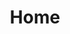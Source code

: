 ---
home: false
layout: PortfolioLayout
title: Home
heroImage: '/logo.png'
heroHeight: 88

actions:
  - text: 加入国际社区
    link: https://discord.gg/cXs9vZSqeK
    type: primary

  - text: Mixlab微信社群申请
    link: http://mixlab-co.mikecrm.com/wgn0LPw
    type: secondary

# features:
#   - title: Transparency in Design
#     details: Enhance transparency in design, allowing community-wide understanding and participation.
#   - title: Collaborative Innovation
#     details: Encourage knowledge sharing for collective design innovation.
#   - title: Cross-Cultural Exchange
#     details: Facilitate global designer interaction, enhancing design diversity and inclusivity.
#   - title: Integration of Technology and Design
#     details: Utilize the latest technology to enhance design efficacy.
#   - title: Building an Open-Source Ecosystem
#     details: Promote sharing, collaboration, and self-improvement for continuous industry growth.
#   - title: Comprehensive Critical Thinking
#     details: Assess design from multiple perspectives to improve quality and practicality.

share: true

waterfall:
  - title: BadCat探索者：生成APP和透明png图像多功能插件
    image: https://i.ytimg.com/vi/03uoOPu5X8Y/maxresdefault.jpg
    details: comfyui mixlab nodes 插件 工作流生成APP 透明png图像 多种功能
    posts: discovery/comfyui mixlab nodes 插件 工作流生成APP 透明png图像 多种功能

  - title: Comfyui Realtime LCM with Photoshop, Blender, C4D
    image: images/realtime-design.png
    details: 如何在ComfyUI中使用自定义节点实现实时的潜在一致性模型（LCM），并与Photoshop、Blender、C4D、Zbrush和Maya等软件集成以创建令人惊叹的艺术作品。
    posts: discovery/Comfyui Realtime LCM with Photoshop

  - title: 聊聊Mixlab Node
    image: https://is1-ssl.mzstatic.com/image/thumb/Podcasts221/v4/c4/0c/55/c40c557b-66f2-6078-2130-b1fe97aa339c/mza_2664138711369555086.jpeg/313x0w.webp
    details: Mixlab Node在AI时代如何通过社区驱动开发模式重塑内容创作产品和社区生态。
    posts: discovery/聊聊Mixlab Node：AI时代如何重塑内容创作产品与社区生态

  - title: AI如何改变产品经理的工作
    image: https://bts-image.xyzcdn.net/aHR0cHM6Ly9pbWFnZS54eXpjZG4ubmV0L0ZuRWxOVnBPTG5QT0Q5WklGSl93azkxU1JOWkEuanBn.jpg
    details: 熊叔是我们Mixlab的核心创始人之一，他不仅在职业生涯中积累了丰富的经验，更是在和shadow一起创造了爆火的comfyUI 节点 Mix nodes，今天，我们就来深入了解熊叔的职业生涯，以及他所参与开发的MIXLAB NODE产品，探索AI如何改变我们的工作与生活。
    posts: discovery/AI如何改变产品经理的工作

  - title: 推荐玩腻了A1111的朋友试一下comfyui，速度更快，内存占用更少，工作流方便分享，可以一键封装成应用，还可以把窗口来出来对屏幕上某个区域做实时转译（类似Kirta的功能，需要使用comfyui-mixlab-nodes的工作流）。
    posts: https://m.weibo.cn/status/4991913170309251
    image: images/weibo_simon.png

  - title: 如果你一直都在纠结怎么写好提示词，那这个工作流你一定要了解一下
    posts: discovery/prompt
    image: images/prompt.png

  - title: 实时绘画工作流
    posts: https://openart.ai/workflows/mixlab_shadow/now-you-can-enjoy-real-time-drawing/uLOTaEe06dtL0UECkdHz
    image: images/openart.png

  - title: comfyui-mixlab-nodes
    image: https://gyazo.com/952b1a7722b91862507df871e2da41aa/max_size/1000
    posts: https://scrapbox.io/work4ai/comfyui-mixlab-nodes

  - title: 🚀🚗🚚🏃 ComfyUI-Workflow-to-APP @mixlab-nodes
    image: https://image.civitai.com/xG1nkqKTMzGDvpLrqFT7WA/8336b034-8dd8-414f-8667-c5afe09ffdb6/width=525/8336b034-8dd8-414f-8667-c5afe09ffdb6.jpeg
    posts: https://civitai.com/articles/3619/comfyui-workflow-to-app-mixlab-nodes


  - title: "Realtime Sketchup AI Generation using Comfy UI : Ai for Architecture"
    image: https://i.ytimg.com/vi/eM-9ySQnFcw/hqdefault.jpg
    posts: https://www.youtube.com/watch?v=eM-9ySQnFcw


footer: MIT Licensed | Copyright © 2024-present {{$site.title}}
---